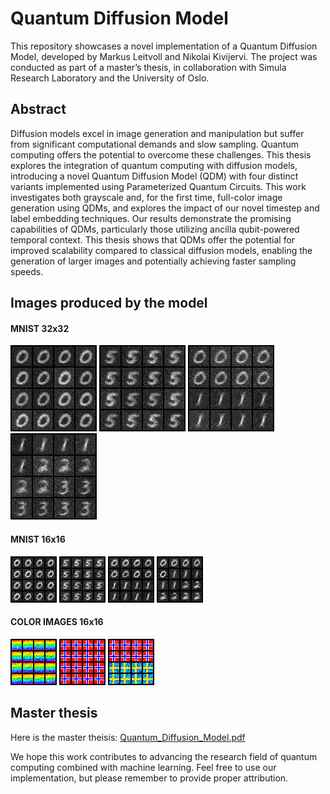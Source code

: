 # Quantum Diffusion Model

This repository showcases a novel implementation of a Quantum Diffusion Model, developed by Markus Leitvoll and Nikolai Kivijervi. The project was conducted as part of a master’s thesis, in collaboration with Simula Research Laboratory and the University of Oslo.

## Abstract

Diffusion models excel in image generation and manipulation but suffer from
significant computational demands and slow sampling. Quantum computing
offers the potential to overcome these challenges. This thesis explores
the integration of quantum computing with diffusion models, introducing
a novel Quantum Diffusion Model (QDM) with four distinct variants
implemented using Parameterized Quantum Circuits. This work investigates
both grayscale and, for the first time, full-color image generation using
QDMs, and explores the impact of our novel timestep and label embedding
techniques. Our results demonstrate the promising capabilities of QDMs,
particularly those utilizing ancilla qubit-powered temporal context. This
thesis shows that QDMs offer the potential for improved scalability compared
to classical diffusion models, enabling the generation of larger images and
potentially achieving faster sampling speeds.

## Images produced by the model

#### MNIST 32x32

<img src="images/mnist0.png" /> <img src="images/mnist5.png" /> <img src="images/mnist01.png" /> <img src="images/mnist123.png" />

#### MNIST 16x16

<img src="images/mnist0_16x16.png" /> <img src="images/mnist5_16x16.png" /> <img src="images/mnist01_16x16.png" /> <img src="images/mnist012_16x16.png" />

#### COLOR IMAGES 16x16

<img src="images/rainbow.png" /> <img src="images/flag.png" /> <img src="images/flags.png" />

## Master thesis

Here is the master theisis:
[Quantum_Diffusion_Model.pdf](/Quantum_Diffusion_Model.pdf)

We hope this work contributes to advancing the research field of quantum computing combined with machine learning. Feel free to use our implementation, but please remember to provide proper attribution.
